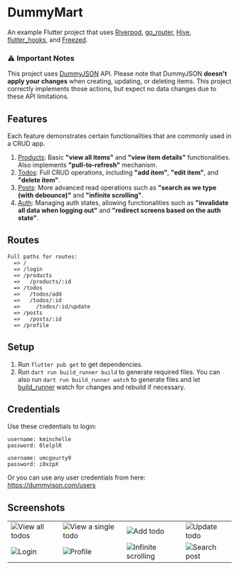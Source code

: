 # DummyMart

An example Flutter project that uses [Riverpod], [go_router], [Hive], [flutter_hooks], and [Freezed].

### ⚠ Important Notes
This project uses [DummyJSON] API. Please note that DummyJSON **doesn't apply your changes** when creating, updating, or deleting items. This project correctly implements those actions, but expect no data changes due to these API limitations.

## Features
Each feature demonstrates certain functionalities that are commonly used in a CRUD app.
1. [Products](https://github.com/dhafinrayhan/dummymart/tree/master/lib/features/products): Basic **"view all items"** and **"view item details"** functionalities. Also implements **"pull-to-refresh"** mechanism.
2. [Todos](https://github.com/dhafinrayhan/dummymart/tree/master/lib/features/todos): Full CRUD operations, including **"add item"**, **"edit item"**, and **"delete item"**.
3. [Posts](https://github.com/dhafinrayhan/dummymart/tree/master/lib/features/posts): More advanced read operations such as **"search as we type (with debounce)"** and **"infinite scrolling"**.
4. [Auth](https://github.com/dhafinrayhan/dummymart/tree/master/lib/features/auth): Managing auth states, allowing functionalities such as **"invalidate all data when logging out"** and **"redirect screens based on the auth state"**.

## Routes
```
Full paths for routes:
  => /
  => /login
  => /products
  =>   /products/:id
  => /todos
  =>   /todos/add
  =>   /todos/:id
  =>     /todos/:id/update
  => /posts
  =>   /posts/:id
  => /profile
```

## Setup
1. Run `flutter pub get` to get dependencies.
1. Run `dart run build_runner build` to generate required files. You can also run `dart run build_runner watch` to generate files and let [build_runner] watch for changes and rebuild if necessary.

## Credentials
Use these credentials to login:

```
username: kminchelle
password: 0lelplR
```
```
username: umcgourty9
password: i0xzpX
```

Or you can use any user credentials from here: https://dummyjson.com/users

## Screenshots
|||||
|----|----|----|----|
| ![View all todos] | ![View a single todo] | ![Add todo] | ![Update todo] |
| ![Login] | ![Profile] | ![Infinite scrolling] | ![Search post] |


  [riverpod]: https://pub.dev/packages/riverpod
  [flutter_hooks]: https://pub.dev/packages/flutter_hooks
  [freezed]: https://pub.dev/packages/freezed
  [hive]: https://pub.dev/packages/hive
  [go_router]: https://pub.dev/packages/go_router
  [build_runner]: https://pub.dev/packages/build_runner
  [DummyJSON]: https://dummyjson.com/

  [View all todos]: https://github.com/dhafinrayhan/dummymart/assets/49405411/bc4a0202-ec44-4f7c-a26a-3d88f55a4f7a
  [View a single todo]: https://github.com/dhafinrayhan/dummymart/assets/49405411/7611f63a-efd7-4a58-a831-8a1eb360ad8a
  [Add todo]: https://github.com/dhafinrayhan/dummymart/assets/49405411/d412a52a-530d-4624-be7a-fc0be06cd2ab
  [Update todo]: https://github.com/dhafinrayhan/dummymart/assets/49405411/3a386227-9ed4-4c9b-9223-bd4f98194576

  [Login]: https://github.com/dhafinrayhan/dummymart/assets/49405411/c1f0a23d-0643-449e-abf3-3c1b1a330e83
  [Profile]: https://github.com/dhafinrayhan/dummymart/assets/49405411/738db00a-a9a0-423a-8630-8f097d6ff966
  [Infinite scrolling]: https://github.com/dhafinrayhan/dummymart/assets/49405411/276bafc1-4959-4551-a86b-b3f4ec9c4722
  [Search post]: https://github.com/dhafinrayhan/dummymart/assets/49405411/2dca7217-8b80-4549-b76f-83e53850818a

